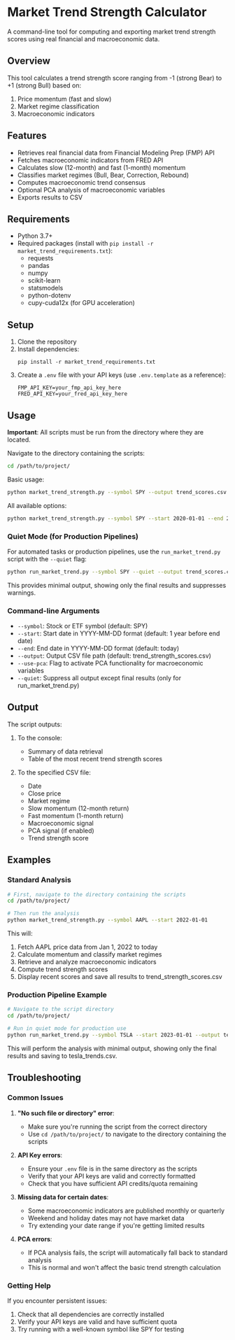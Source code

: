 # Market Trend Strength Calculator

A command-line tool for computing and exporting market trend strength scores using real financial and macroeconomic data.

## Overview

This tool calculates a trend strength score ranging from -1 (strong Bear) to +1 (strong Bull) based on:

1. Price momentum (fast and slow)
2. Market regime classification
3. Macroeconomic indicators

## Features

- Retrieves real financial data from Financial Modeling Prep (FMP) API
- Fetches macroeconomic indicators from FRED API
- Calculates slow (12-month) and fast (1-month) momentum
- Classifies market regimes (Bull, Bear, Correction, Rebound)
- Computes macroeconomic trend consensus
- Optional PCA analysis of macroeconomic variables
- Exports results to CSV

## Requirements

- Python 3.7+
- Required packages (install with `pip install -r market_trend_requirements.txt`):
  - requests
  - pandas
  - numpy
  - scikit-learn
  - statsmodels
  - python-dotenv
  - cupy-cuda12x (for GPU acceleration)

## Setup

1. Clone the repository
2. Install dependencies:
   ```
   pip install -r market_trend_requirements.txt
   ```
3. Create a `.env` file with your API keys (use `.env.template` as a reference):
   ```
   FMP_API_KEY=your_fmp_api_key_here
   FRED_API_KEY=your_fred_api_key_here
   ```

## Usage

**Important**: All scripts must be run from the directory where they are located.

Navigate to the directory containing the scripts:

```bash
cd /path/to/project/
```

Basic usage:

```bash
python market_trend_strength.py --symbol SPY --output trend_scores.csv
```

All available options:

```bash
python market_trend_strength.py --symbol SPY --start 2020-01-01 --end 2023-01-01 --output trend_scores.csv --use-pca
```

### Quiet Mode (for Production Pipelines)

For automated tasks or production pipelines, use the `run_market_trend.py` script with the `--quiet` flag:

```bash
python run_market_trend.py --symbol SPY --quiet --output trend_scores.csv
```

This provides minimal output, showing only the final results and suppresses warnings.

### Command-line Arguments

- `--symbol`: Stock or ETF symbol (default: SPY)
- `--start`: Start date in YYYY-MM-DD format (default: 1 year before end date)
- `--end`: End date in YYYY-MM-DD format (default: today)
- `--output`: Output CSV file path (default: trend_strength_scores.csv)
- `--use-pca`: Flag to activate PCA functionality for macroeconomic variables
- `--quiet`: Suppress all output except final results (only for run_market_trend.py)

## Output

The script outputs:

1. To the console:
   - Summary of data retrieval
   - Table of the most recent trend strength scores

2. To the specified CSV file:
   - Date
   - Close price
   - Market regime
   - Slow momentum (12-month return)
   - Fast momentum (1-month return)
   - Macroeconomic signal
   - PCA signal (if enabled)
   - Trend strength score

## Examples

### Standard Analysis

```bash
# First, navigate to the directory containing the scripts
cd /path/to/project/

# Then run the analysis
python market_trend_strength.py --symbol AAPL --start 2022-01-01
```

This will:
1. Fetch AAPL price data from Jan 1, 2022 to today
2. Calculate momentum and classify market regimes
3. Retrieve and analyze macroeconomic indicators
4. Compute trend strength scores
5. Display recent scores and save all results to trend_strength_scores.csv

### Production Pipeline Example

```bash
# Navigate to the script directory
cd /path/to/project/

# Run in quiet mode for production use
python run_market_trend.py --symbol TSLA --start 2023-01-01 --output tesla_trends.csv --quiet
```

This will perform the analysis with minimal output, showing only the final results and saving to tesla_trends.csv.

## Troubleshooting

### Common Issues

1. **"No such file or directory" error**:
   - Make sure you're running the script from the correct directory
   - Use `cd /path/to/project/` to navigate to the directory containing the scripts

2. **API Key errors**:
   - Ensure your `.env` file is in the same directory as the scripts
   - Verify that your API keys are valid and correctly formatted
   - Check that you have sufficient API credits/quota remaining

3. **Missing data for certain dates**:
   - Some macroeconomic indicators are published monthly or quarterly
   - Weekend and holiday dates may not have market data
   - Try extending your date range if you're getting limited results

4. **PCA errors**:
   - If PCA analysis fails, the script will automatically fall back to standard analysis
   - This is normal and won't affect the basic trend strength calculation

### Getting Help

If you encounter persistent issues:
1. Check that all dependencies are correctly installed
2. Verify your API keys are valid and have sufficient quota
3. Try running with a well-known symbol like SPY for testing
